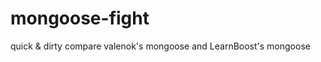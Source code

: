 mongoose-fight
==============

quick &amp; dirty compare valenok's mongoose and LearnBoost's mongoose